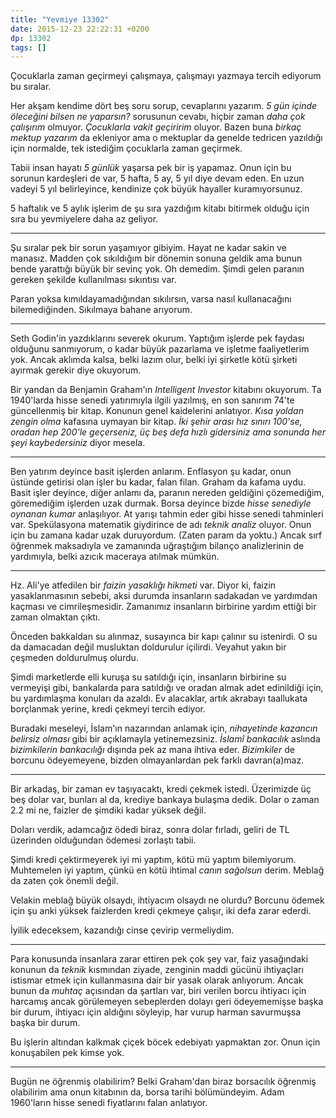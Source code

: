 ```yaml
---
title: "Yevmiye 13302"
date: 2015-12-23 22:22:31 +0200
dp: 13302
tags: []
---
```


Çocuklarla zaman geçirmeyi çalışmaya, çalışmayı yazmaya tercih ediyorum bu
sıralar. 

Her akşam kendime dört beş soru sorup, cevaplarını yazarım. *5 gün içinde
öleceğini bilsen ne yaparsın?* sorusunun cevabı, hiçbir zaman *daha çok
çalışırım* olmuyor. *Çocuklarla vakit geçiririm* oluyor. Bazen buna *birkaç
mektup yazarım* da ekleniyor ama o mektuplar da genelde tedricen yazıldığı için
normalde, tek istediğim çocuklarla zaman geçirmek.

Tabii insan hayatı *5 günlük* yaşarsa pek bir iş yapamaz. Onun için bu sorunun
kardeşleri de var, 5 hafta, 5 ay, 5 yıl diye devam eden. En uzun vadeyi 5 yıl
belirleyince, kendinize çok büyük hayaller kuramıyorsunuz. 

5 haftalık ve 5 aylık işlerim de şu sıra yazdığım kitabı bitirmek olduğu için
sıra bu yevmiyelere daha az geliyor. 

-----

Şu sıralar pek bir sorun yaşamıyor gibiyim. Hayat ne kadar sakin ve
manasız. Madden çok sıkıldığım bir dönemin sonuna geldik ama bunun bende
yarattığı büyük bir sevinç yok. Oh demedim. Şimdi gelen paranın gereken şekilde
kullanılması sıkıntısı var.

Paran yoksa kımıldayamadığından sıkılırsın, varsa nasıl kullanacağını
bilemediğinden. Sıkılmaya bahane arıyorum.

-----

Seth Godin'in yazdıklarını severek okurum. Yaptığım işlerde pek faydası olduğunu
sanmıyorum, o kadar büyük pazarlama ve işletme faaliyetlerim yok. Ancak aklımda
kalsa, belki lazım olur, belki iyi şirketle kötü şirketi ayırmak gerekir diye
okuyorum.

Bir yandan da Benjamin Graham'ın *Intelligent Investor* kitabını okuyorum. Ta
1940'larda hisse senedi yatırımıyla ilgili yazılmış, en son sanırım 74'te
güncellenmiş bir kitap. Konunun genel kaidelerini anlatıyor. *Kısa yoldan zengin
olma* kafasına uymayan bir kitap. *İki şehir arası hız sınırı 100'se, oradan hep
200'le geçerseniz, üç beş defa hızlı gidersiniz ama sonunda her şeyi
kaybedersiniz* diyor mesela.

-----

Ben yatırım deyince basit işlerden anlarım. Enflasyon şu kadar, onun üstünde
getirisi olan işler bu kadar, falan filan. Graham da kafama uydu. Basit işler
deyince, diğer anlamı da, paranın nereden geldiğini çözemediğim, göremediğim
işlerden uzak durmak. Borsa deyince bizde *hisse senediyle oynanan kumar*
anlaşılıyor. At yarışı tahmin eder gibi hisse senedi tahminleri
var. Spekülasyona matematik giydirince de adı *teknik analiz* oluyor. Onun için
bu zamana kadar uzak duruyordum. (Zaten param da yoktu.) Ancak sırf öğrenmek
maksadıyla ve zamanında uğraştığım bilanço analizlerinin de yardımıyla, belki
azıcık maceraya atılmak mümkün. 

-----

Hz. Ali'ye atfedilen bir *faizin yasaklığı hikmeti* var. Diyor ki, faizin
yasaklanmasının sebebi, aksi durumda insanların sadakadan ve yardımdan kaçması
ve cimrileşmesidir. Zamanımız insanların birbirine yardım ettiği bir zaman
olmaktan çıktı.

Önceden bakkaldan su alınmaz, susayınca bir kapı çalınır su istenirdi. O su da
damacadan değil musluktan doldurulur içilirdi. Veyahut yakın bir çeşmeden
doldurulmuş olurdu.

Şimdi marketlerde elli kuruşa su satıldığı için, insanların birbirine su
vermeyişi gibi, bankalarda para satıldığı ve oradan almak adet edinildiği için,
bu yardımlaşma konuları da azaldı. Ev alacaklar, artık akrabayı taallukata
borçlanmak yerine, kredi çekmeyi tercih ediyor.

Buradaki meseleyi, İslam'ın nazarından anlamak için, *nihayetinde kazancın
belirsiz olması* gibi bir açıklamayla yetinemezsiniz. *İslamî bankacılık*
aslında *bizimkilerin bankacılığı* dışında pek az mana ihtiva eder. *Bizimkiler*
de borcunu ödeyemeyene, bizden olmayanlardan pek farklı davran(a)maz.

-----

Bir arkadaş, bir zaman ev taşıyacaktı, kredi çekmek istedi. Üzerimizde üç beş
dolar var, bunları al da, krediye bankaya bulaşma dedik. Dolar o zaman 2.2 mi
ne, faizler de şimdiki kadar yüksek değil.

Doları verdik, adamcağız ödedi biraz, sonra dolar fırladı, geliri de TL
üzerinden olduğundan ödemesi zorlaştı tabii.

Şimdi kredi çektirmeyerek iyi mi yaptım, kötü mü yaptım bilemiyorum. Muhtemelen
iyi yaptım, çünkü en kötü ihtimal *canın sağolsun* derim. Meblağ da zaten çok
önemli değil. 

Velakin meblağ büyük olsaydı, ihtiyacım olsaydı ne olurdu? Borcunu ödemek için
şu anki yüksek faizlerden kredi çekmeye çalışır, iki defa zarar ederdi. 

İyilik edeceksem, kazandığı cinse çevirip vermeliydim.

------

Para konusunda insanlara zarar ettiren pek çok şey var, faiz yasağındaki konunun
da *teknik* kısmından ziyade, zenginin maddi gücünü ihtiyaçları istismar etmek
için kullanmasına dair bir yasak olarak anlıyorum. Ancak bunun da *muhtaç*
açısından da şartları var, biri verilen borcu ihtiyacı için harcamış ancak
görülemeyen sebeplerden dolayı geri ödeyememişse başka bir durum, ihtiyacı için
aldığını söyleyip, har vurup harman savurmuşsa başka bir durum.

Bu işlerin altından kalkmak çiçek böcek edebiyatı yapmaktan zor. Onun için
konuşabilen pek kimse yok.

------

Bugün ne öğrenmiş olabilirim? Belki Graham'dan biraz borsacılık öğrenmiş
olabilirim ama onun kitabının da, borsa tarihi bölümündeyim. Adam 1960'ların
hisse senedi fiyatlarını falan anlatıyor.



